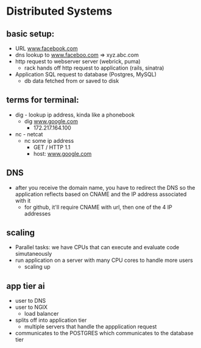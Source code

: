 # Distributed Systems

## basic setup:
* URL www.facebook.com
* dns lookup to www.faceboo.com => xyz.abc.com
* http request to webserver server (webrick, puma)
    *  rack hands off http request to application (rails, sinatra)
* Application SQL request to database (Postgres, MySQL)
    * db data fetched from or saved to disk 

## terms for terminal:
* dig - lookup ip address, kinda like a phonebook
    * dig www.google.com
        * 172.217.164.100
* nc - netcat
    * nc some ip address
        * GET / HTTP 1.1
        * host: www.google.com


## DNS
* after you receive the domain name, you have to redirect the DNS so the application reflects based on CNAME and the IP address associated with it
    * for github, it'll require CNAME with url, then one of the 4 IP addresses


## scaling
* Parallel tasks: we have CPUs that can execute and evaluate code simutaneously
* run application on a server with many CPU cores to handle more users
    * scaling up


## app tier ai
* user to DNS
* user to NGIX 
    * load balancer
* splits off into application tier
    * multiple servers that handle the appplication request
* communicates to the POSTGRES which communicates to the database tier